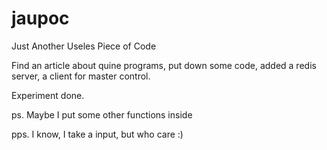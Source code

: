 # jaupoc
 Just Another Useles Piece of Code

 Find an article about quine programs, put down some code, added a redis server, a client for master control.

 Experiment done.

 ps. Maybe I put some other functions inside
 
pps. I know, I take a input, but who care :)
